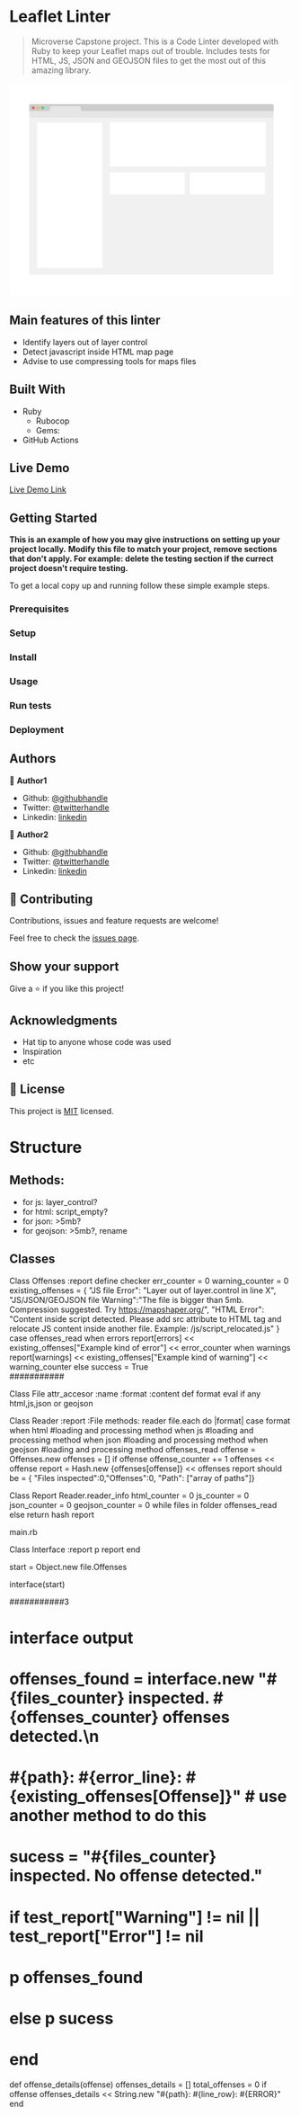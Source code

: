 # Leaflet Linter

> Microverse Capstone project. This is a Code Linter developed with Ruby to keep your Leaflet maps out of trouble. Includes tests for HTML, JS, JSON and GEOJSON files to get the most out of this amazing library.

![Leaflet Linter in action](./app_screenshot.png)

## Main features of this linter

- Identify layers out of layer control
- Detect javascript inside HTML map page
- Advise to use compressing tools for maps files

## Built With

- Ruby
    - Rubocop
    - Gems:
- GitHub Actions

## Live Demo

[Live Demo Link](https://livedemo.com)


## Getting Started

**This is an example of how you may give instructions on setting up your project locally.**
**Modify this file to match your project, remove sections that don't apply. For example: delete the testing section if the currect project doesn't require testing.**


To get a local copy up and running follow these simple example steps.

### Prerequisites

### Setup

### Install

### Usage

### Run tests

### Deployment



## Authors

👤 **Author1**

- Github: [@githubhandle](https://github.com/githubhandle)
- Twitter: [@twitterhandle](https://twitter.com/twitterhandle)
- Linkedin: [linkedin](https://linkedin.com/linkedinhandle)

👤 **Author2**

- Github: [@githubhandle](https://github.com/githubhandle)
- Twitter: [@twitterhandle](https://twitter.com/twitterhandle)
- Linkedin: [linkedin](https://linkedin.com/linkedinhandle)

## 🤝 Contributing

Contributions, issues and feature requests are welcome!

Feel free to check the [issues page](issues/).

## Show your support

Give a ⭐️ if you like this project!

## Acknowledgments

- Hat tip to anyone whose code was used
- Inspiration
- etc

## 📝 License

This project is [MIT](lic.url) licensed.

# Structure

## Methods:

- for js: layer_control?
- for html: script_empty?
- for json: >5mb?
- for geojson: >5mb?, rename

## Classes

Class Offenses
    :report
    define checker
        err_counter = 0
        warning_counter = 0
        existing_offenses = { "JS file Error": "Layer out of layer.control in line X", "JS/JSON/GEOJSON file Warning":"The file is bigger than 5mb. Compression suggested. Try https://mapshaper.org/", "HTML Error": "Content inside script detected. Please add src attribute to HTML tag and relocate JS content inside another file. Example: /js/script_relocated.js" }
        case offenses_read
            when errors
                report[errors] << existing_offenses["Example kind of error"]
                << error_counter
            when warnings    
                report[warnings] << existing_offenses["Example kind of warning"]
                << warning_counter
            else success = True   
###########

Class File
    attr_accesor :name :format :content
    def format
        eval if any html,js,json or geojson             

Class Reader
    :report :File
    methods:
        reader
            file.each do |format|
                case format
                when html
                    #loading and processing method
                when js
                    #loading and processing method
                when json
                    #loading and processing method
                when geojson
                    #loading and processing method
        offenses_read
            offense = Offenses.new
            offenses = []
            if offense
                offense_counter += 1
                offenses << offense
        report = Hash.new {offenses[offense]} << offenses
        report should be = { "Files inspected":0,"Offenses":0, "Path": ["array of paths"]}   

Class Report
    Reader.reader_info
    html_counter = 0
    js_counter = 0
    json_counter = 0
    geojson_counter = 0
    while files in folder
        offenses_read
    else
        return hash report

main.rb

Class Interface
    :report
    p report
end    

start = Object.new file.Offenses

interface(start)


###########3

# interface output

# offenses_found = interface.new "#{files_counter} inspected. #{offenses_counter} offenses detected.\n
#                                 #{path}: #{error_line}: #{existing_offenses[Offense]}" # use another method to do this

# sucess = "#{files_counter} inspected. No offense detected."

# if test_report["Warning"] != nil || test_report["Error"] != nil
#     p offenses_found
# else p sucess
# end

def offense_details(offense)
    offenses_details = []
    total_offenses = 0
    if offense
        offenses_details << String.new "#{path}: #{line_row}: #{ERROR}"
end
